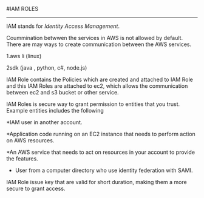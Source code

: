 #IAM ROLES

---

 IAM stands for *Identity Access Management*.

Coummination betwwen the services in AWS is not allowed by default. 
There are may ways to create communication between the AWS services.

1.aws li (linux)

2sdk (java , python, c#, node.js)

IAM Role contains the Policies which are created and attached to IAM Role and this IAM Roles are attached to 
ec2, which allows the communication between ec2 and s3 bucket or other service.

 IAM Roles is secure way to grant permission to entities that you trust.
Example  entities includes the following
 
*IAM user in another account.

*Application code running on an EC2 instance that needs to perform action on AWS resources.

*An AWS service that needs to act on resources in your account to provide the features.

* User from a computer directory who use identity federation with SAMI.

IAM Role issue key that are valid for short duration, making them a more secure to grant access.